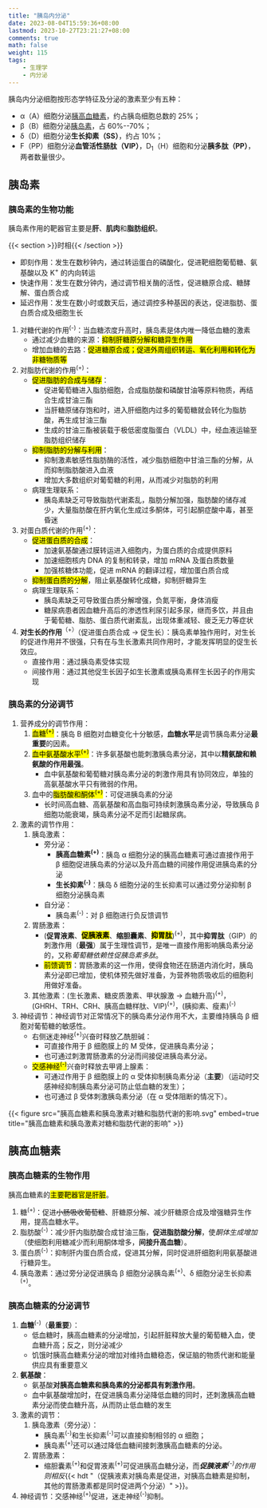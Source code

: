 ```yaml
---
title: "胰岛内分泌"
date: 2023-08-04T15:59:36+08:00
lastmod: 2023-10-27T23:21:27+08:00
comments: true
math: false
weight: 115
tags:
    - 生理学
    - 内分泌
---
```


胰岛内分泌细胞按形态学特征及分泌的激素至少有五种：

- α（A）细胞分泌[胰高血糖素](#胰高血糖素)，约占胰岛细胞总数的 25%；
- β（B）细胞分泌[胰岛素](#胰岛素)，占 60%--70%；
- δ（D）细胞分泌**生长抑素（SS）**，约占 10%；
- F（PP）细胞分泌**血管活性肠肽（VIP）**，D<sub>1</sub>（H）细胞和分泌**胰多肽（PP）**，两者数量很少。

<!--more-->

## 胰岛素

### 胰岛素的生物功能

胰岛素作用的靶器官主要是**肝**、**肌肉**和**脂肪组织**。

{{< section >}}时相{{< /section >}}

- 即刻作用：发生在数秒钟内，通过转运蛋白的磷酸化，促进靶细胞葡萄糖、氨基酸以及 K<sup>+</sup> 的内向转运
- 快速作用：发生在数分钟内，通过调节相关酶的活性，促进糖原合成、糖酵解、蛋白质合成
- 延迟作用：发生在数小时或数天后，通过调控多种基因的表达，促进脂肪、蛋白质合成及细胞生长

1. 对糖代谢的作用<sup>(-)</sup>：当血糖浓度升高时，胰岛素是体内唯一降低血糖的激素
    - 通过减少血糖的来源：<mark>抑制肝糖原分解和糖异生作用</mark>
    - 增加血糖的去路：<mark>促进糖原合成；促进外周组织转运、氧化利用和转化为非糖物质等</mark>
2. 对脂肪代谢的作用<sup>(+)</sup>：
    - <mark>促进脂肪的合成与储存</mark>：
        - 促进葡萄糖进入脂肪细胞，合成脂肪酸和磷酸甘油等原料物质，再结合生成甘油三酯
        - 当肝糖原储存饱和时，进入肝细胞内过多的葡萄糖就会转化为脂肪酸，再生成甘油三酯
        - 生成的甘油三酯被装载于极低密度脂蛋白（VLDL）中，经血液运输至脂肪组织储存
    - <mark>抑制脂肪的分解与利用</mark>：
        - 抑制激素敏感性脂肪酶的活性，减少脂肪细胞中甘油三酯的分解，从而抑制脂肪酸进入血液
        - 增加大多数组织对葡萄糖的利用，从而减少对脂肪的利用
    - 病理生理联系：
        - 胰岛素缺乏可导致脂肪代谢紊乱，脂肪分解加强，脂肪酸的储存减少，大量脂肪酸在肝内氧化生成过多酮体，可引起酮症酸中毒，甚至昏迷
3. 对蛋白质代谢的作用<sup>(+)</sup>：
    - <mark>促进蛋白质的合成</mark>：
        - 加速氨基酸通过膜转运进入细胞内，为蛋白质的合成提供原料
        - 加速细胞核内 DNA 的复制和转录，增加 mRNA 及蛋白质数量
        - 加强核糖体功能，促进 mRNA 的翻译过程，增加蛋白质合成
    - <mark>抑制蛋白质的分解</mark>，阻止氨基酸转化成糖，抑制肝糖异生
    - 病理生理联系：
        - 胰岛素缺乏可导致蛋白质分解增强，负氮平衡，身体消瘦
        - 糖尿病患者因血糖升高后的渗透性利尿引起多尿，继而多饮，并且由于葡萄糖、脂肪、蛋白质代谢紊乱，出现体重减轻、疲乏无力等症状
4. **对生长的作用**<sup>（+）</sup>（促进蛋白质合成 → 促生长）：胰岛素单独作用时，对生长的促进作用并不很强，只有在与生长激素共同作用时，才能发挥明显的促生长效应。
    - 直接作用：通过胰岛素受体实现
    - 间接作用：通过其他促生长因子如生长激素或胰岛素样生长因子的作用实现

### 胰岛素的分泌调节

1. 营养成分的调节作用：
    1. <mark>血糖<sup>(+)</sup></mark>：胰岛 B 细胞对血糖变化十分敏感，**血糖水平**是调节胰岛素分泌**最重要**的因素。
    2. <mark>血中氨基酸水平<sup>(+)</sup></mark>：许多氨基酸也能刺激胰岛素分泌，其中以**精氨酸和赖氨酸的作用最强**。
        - 血中氨基酸和葡萄糖对胰岛素分泌的刺激作用具有协同效应，单独的高氨基酸水平只有微弱的作用。
    3. 血中的<mark>脂肪酸和酮体<sup>(+)</sup></mark>：可促进胰岛素的分泌
        - 长时间高血糖、高氨基酸和高血脂可持续刺激胰岛素分泌，导致胰岛 β 细胞功能衰竭，胰岛素分泌不足而引起糖尿病。
2. 激素的调节作用：
    1. 胰岛激素：
        - 旁分泌：
            - **胰高血糖素<sup>(+)</sup>**：胰岛 α 细胞分泌的胰高血糖素可通过直接作用于 β 细胞促进胰岛素的分泌以及升高血糖的间接作用促进胰岛素的分泌
            - **生长抑素<sup>(-)</sup>**：胰岛 δ 细胞分泌的生长抑素可以通过旁分泌抑制 β 细胞分泌胰岛素
        - 自分泌：
            - 胰岛素<sup>(-)</sup>：对 β 细胞进行负反馈调节
    2. 胃肠激素：
        - (**促胃液素**、<mark>**促胰液素**</mark>、**缩胆囊素**、<mark>**抑胃肽**</mark>)<sup>(+)</sup>，其中**抑胃肽**（GIP）的刺激作用（**最强**）属于生理性调节，是唯一直接作用影响胰岛素分泌的，又称*葡萄糖依赖性促胰岛素多肽*。
        - <mark>前馈调节</mark>：胃肠激素的这一作用，使得食物还在肠道内消化时，胰岛素分泌即已增加，使机体预先做好准备，为营养物质吸收后的细胞利用做好准备。
    3. 其他激素：(生长激素、糖皮质激素、甲状腺激 → 血糖升高)<sup>(+)</sup>，(GHRH、TRH、CRH、胰高血糖样肽、VIP)<sup>(+)</sup>，(胰抑素、瘦素)<sup>(-)</sup>
3. 神经调节：神经调节对正常情况下的胰岛素分泌作用不大，主要维持胰岛 β 细胞对葡萄糖的敏感性。
    - 右侧迷走神经<sup>(+)</sup>兴奋时释放乙酰胆碱：
        - 可直接作用于 β 细胞膜上的 M 受体，促进胰岛素分泌；
        - 也可通过刺激胃肠激素的分泌而间接促进胰岛素分泌。
    - <mark>交感神经<sup>(-)</sup></mark>兴奋时释放去甲肾上腺素：
        - 可通过作用于 β 细胞膜上的 α 受体抑制胰岛素分泌（**主要**）（运动时交感神经抑制胰岛素分泌可防止低血糖的发生）；
        - 也可通过 β 受体刺激胰岛素分泌（在 α 受体阻断的情况下）。

{{< figure src="胰高血糖素和胰岛激素对糖和脂肪代谢的影响.svg" embed=true title="胰高血糖素和胰岛激素对糖和脂肪代谢的影响" >}}

## 胰高血糖素

### 胰高血糖素的生物作用

胰高血糖素的<mark>主要靶器官是肝脏</mark>。

1. 糖<sup>(+)</sup>：促进~~小肠吸收葡萄糖~~、肝糖原分解、减少肝糖原合成及增强糖异生作用，提高血糖水平。
2. 脂肪酸<sup>(-)</sup>：减少肝内脂肪酸合成甘油三酯，**促进脂肪酸分解**，使*酮体生成增加*（使细胞利用糖减少而利用酮体增多，**间接升高血糖**）。
3. 蛋白质<sup>(-)</sup>：抑制肝内蛋白质合成，促进其分解，同时促进肝细胞利用氨基酸进行糖异生。
4. 胰岛激素：通过旁分泌促进胰岛 β 细胞分泌胰岛素<sup>(+)</sup>、δ 细胞分泌生长抑素<sup>(+)</sup>。

### 胰高血糖素的分泌调节

1. **血糖**<sup>(-)</sup>（**最重要**）：
    - 低血糖时，胰高血糖素的分泌增加，引起肝脏释放大量的葡萄糖入血，使血糖升高；反之，则分泌减少
    - 饥饿时胰高血糖素分泌的增加对维持血糖稳态，保证脑的物质代谢和能量供应具有重要意义
2. **氨基酸**：
    - 氨基酸**对胰高血糖素和胰岛素的分泌都具有刺激作用**。
    - 血中氨基酸增加时，在促进胰岛素分泌降低血糖的同时，还刺激胰高血糖素分泌而使血糖升高，从而防止低血糖的发生
2. 激素的调节：
    1. 胰岛激素（旁分泌）：
        - 胰岛素<sup>(-)</sup>和生长抑素<sup>(-)</sup>可以直接抑制相邻的 α 细胞；
        - 胰岛素<sup>(+)</sup>还可以通过降低血糖间接刺激胰高血糖素的分泌。
    2. 胃肠激素：
        - 缩胆囊素<sup>(+)</sup>和促胃液素<sup>(+)</sup>可促进胰高血糖分泌，而***促胰液素**<sup>(-)</sup>的作用则相反*{{< hdt "（促胰液素对胰岛素是促进，对胰高血糖素是抑制，其他的胃肠激素都是同时促进两个分泌）" >}}。
3. 神经调节：交感神经<sup>(+)</sup>促进，迷走神经<sup>(-)</sup>抑制。

